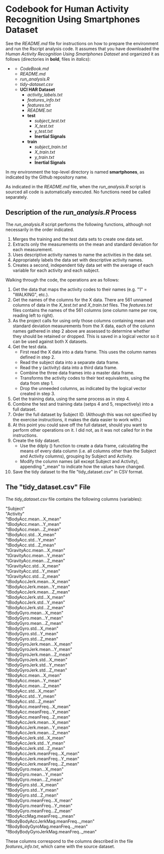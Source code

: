 Codebook for Human Activity Recognition Using Smartphones Dataset
========================================================

See the *README.md* file for instructions on how to prepare the environment and run the Rscript analysis code. It assumes that you have downloaded the *Human Activity Recognition Using Smartphones Dataset* and organized it as follows (directories in **bold**, files in *italics*):

* **<top level directory>**
    * *CodeBook.md*
    * *README.md*
    * *run_analysis.R*
    * *tidy-dataset.csv*
    * **UCI HAR Dataset**
        * *activity_labels.txt*
        * *features_info.txt*
        * *features.txt*
        * *README.txt*
        * **test**
            * *subject_test.txt*
            * *X_test.txt*
            * *y_test.txt*
            * **Inertial Signals**
        * **train**
            * *subject_train.txt*
            * *X_train.txt*
            * *y_train.txt*
            * **Inertial Signals**

In my environment the top-level directory is named **smartphones**, as indicated by the Github repository name.

As indicated in the *README.md* file, when the *run_analysis.R* script is sourced all code is automatically executed. No functions need be called separately.

Description of the *run_analysis.R* Process
-------------------------------------------

The *run_analysis.R* script performs the following functions, although not necessarily in the order indicated.

1. Merges the training and the test data sets to create one data set.
2. Extracts only the measurements on the mean and standard deviation for each measurement. 
3. Uses descriptive activity names to name the activities in the data set.
4. Appropriately labels the data set with descriptive activity names.
5. Creates a second, independent tidy data set with the average of each variable for each activity and each subject.

Walking through the code, the operations are as follows:

1. Get the data that maps the activity codes to their names (e.g. "1" = "WALKING", etc.).
2. Get the names of the columns for the X data. There are 561 unnamed columns of data in the *X_test.txt* and *X_train.txt* files. The *features.txt* files contains the names of the 561 columns (one column name per row, reading left to right).
3. As the project calls for using only those columns containing mean and standard deviation measurements from the X data, each of the column names gathered in step 2 above are assessed to determine whether they should be retained or dropped. This is saved in a logical vector so it can be used against both X datasets.
4. Get the test data.
    * First read the X data into a data frame. This uses the column names defined in step 2.
    * Read the subject data into a separate data frame.
    * Read the y (activity) data into a third data frame.
    * Combine the three data frames into a master data frame.
    * Transforms the activity codes to their text equivalents, using the data from step 1.
    * Drop the unneeded columns, as indicated by the logical vector created in step 3.
5. Get the training data, using the same process as in step 4.
6. Combine the test and training data (setps 4 and 5, respectively) into a full dataset.
7. Order the full dataset by Subject ID. (Although this was not specified by the exercise instructions, it makes the data easier to work with.)
8. At this point you could save off the full dataset, should you want to perform other operations on it. I did not, as it was not called for in the instructions.
9. Create the tidy dataset.
    * Use the ddply () function to create a data frame, calculating the means of every data column (i.e. all columns other than the Subject and Activity columns), grouping by Subject and Activity.
    * Modify the column names (all except Subject and Activity), appending "_mean" to indicate how the values have changed.
10. Save the tidy dataset to the file "tidy_dataset.csv" in CSV format.

The "tidy_dataset.csv" File
---------------------------

The *tidy_dataset.csv* file contains the following columns (variables):

"Subject"                              
"Activity"                             
"tBodyAcc.mean...X_mean"              
"tBodyAcc.mean...Y_mean"               
"tBodyAcc.mean...Z_mean"               
"tBodyAcc.std...X_mean"               
"tBodyAcc.std...Y_mean"                
"tBodyAcc.std...Z_mean"                
"tGravityAcc.mean...X_mean"           
"tGravityAcc.mean...Y_mean"            
"tGravityAcc.mean...Z_mean"            
"tGravityAcc.std...X_mean"            
"tGravityAcc.std...Y_mean"             
"tGravityAcc.std...Z_mean"             
"tBodyAccJerk.mean...X_mean"          
"tBodyAccJerk.mean...Y_mean"           
"tBodyAccJerk.mean...Z_mean"           
"tBodyAccJerk.std...X_mean"           
"tBodyAccJerk.std...Y_mean"            
"tBodyAccJerk.std...Z_mean"            
"tBodyGyro.mean...X_mean"             
"tBodyGyro.mean...Y_mean"              
"tBodyGyro.mean...Z_mean"              
"tBodyGyro.std...X_mean"              
"tBodyGyro.std...Y_mean"               
"tBodyGyro.std...Z_mean"               
"tBodyGyroJerk.mean...X_mean"         
"tBodyGyroJerk.mean...Y_mean"          
"tBodyGyroJerk.mean...Z_mean"          
"tBodyGyroJerk.std...X_mean"          
"tBodyGyroJerk.std...Y_mean"           
"tBodyGyroJerk.std...Z_mean"           
"fBodyAcc.mean...X_mean"              
"fBodyAcc.mean...Y_mean"               
"fBodyAcc.mean...Z_mean"               
"fBodyAcc.std...X_mean"               
"fBodyAcc.std...Y_mean"                
"fBodyAcc.std...Z_mean"                
"fBodyAcc.meanFreq...X_mean"          
"fBodyAcc.meanFreq...Y_mean"           
"fBodyAcc.meanFreq...Z_mean"           
"fBodyAccJerk.mean...X_mean"          
"fBodyAccJerk.mean...Y_mean"           
"fBodyAccJerk.mean...Z_mean"           
"fBodyAccJerk.std...X_mean"           
"fBodyAccJerk.std...Y_mean"            
"fBodyAccJerk.std...Z_mean"            
"fBodyAccJerk.meanFreq...X_mean"      
"fBodyAccJerk.meanFreq...Y_mean"       
"fBodyAccJerk.meanFreq...Z_mean"       
"fBodyGyro.mean...X_mean"             
"fBodyGyro.mean...Y_mean"              
"fBodyGyro.mean...Z_mean"              
"fBodyGyro.std...X_mean"              
"fBodyGyro.std...Y_mean"               
"fBodyGyro.std...Z_mean"               
"fBodyGyro.meanFreq...X_mean"         
"fBodyGyro.meanFreq...Y_mean"          
"fBodyGyro.meanFreq...Z_mean"          
"fBodyAccMag.meanFreq.._mean"         
"fBodyBodyAccJerkMag.meanFreq.._mean"  
"fBodyBodyGyroMag.meanFreq.._mean"     
"fBodyBodyGyroJerkMag.meanFreq.._mean"

These columns correspond to the columns described in the file *features_info.txt*, which came with the source dataset.